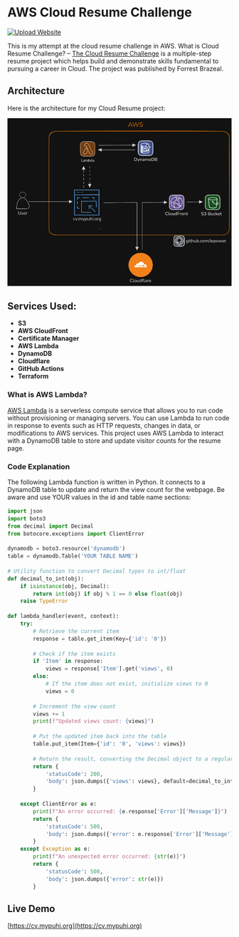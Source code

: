 # AWS Cloud Resume Challenge

[![Upload Website](https://img.shields.io/badge/Upload%20Website-passing-brightgreen)](#)

This is my attempt at the cloud resume challenge in AWS. What is Cloud Resume Challenge? – [The Cloud Resume Challenge](https://cloudresumechallenge.dev/) is a multiple-step resume project which helps build and demonstrate skills fundamental to pursuing a career in Cloud. The project was published by Forrest Brazeal.

## Architecture

Here is the architecture for my Cloud Resume project:

![Architecture Diagram](images/Architecture.png)

## Services Used:
- **S3**
- **AWS CloudFront**
- **Certificate Manager**
- **AWS Lambda**
- **DynamoDB**
- **Cloudflare**
- **GitHub Actions**
- **Terraform**
### What is AWS Lambda?
[AWS Lambda](https://aws.amazon.com/lambda/) is a serverless compute service that allows you to run code without provisioning or managing servers. You can use Lambda to run code in response to events such as HTTP requests, changes in data, or modifications to AWS services. This project uses AWS Lambda to interact with a DynamoDB table to store and update visitor counts for the resume page.

### Code Explanation
The following Lambda function is written in Python. It connects to a DynamoDB table to update and return the view count for the webpage.
Be aware and use YOUR values in the id and table name sections:

```python
import json
import boto3
from decimal import Decimal
from botocore.exceptions import ClientError

dynamodb = boto3.resource('dynamodb')
table = dynamodb.Table('YOUR TABLE NAME')

# Utility function to convert Decimal types to int/float
def decimal_to_int(obj):
    if isinstance(obj, Decimal):
        return int(obj) if obj % 1 == 0 else float(obj)
    raise TypeError

def lambda_handler(event, context):
    try:
        # Retrieve the current item
        response = table.get_item(Key={'id': '0'})
        
        # Check if the item exists
        if 'Item' in response:
            views = response['Item'].get('views', 0)
        else:
            # If the item does not exist, initialize views to 0
            views = 0
        
        # Increment the view count
        views += 1
        print(f"Updated views count: {views}")
        
        # Put the updated item back into the table
        table.put_item(Item={'id': '0', 'views': views})
        
        # Return the result, converting the Decimal object to a regular number
        return {
            'statusCode': 200,
            'body': json.dumps({'views': views}, default=decimal_to_int)
        }
        
    except ClientError as e:
        print(f"An error occurred: {e.response['Error']['Message']}")
        return {
            'statusCode': 500,
            'body': json.dumps({'error': e.response['Error']['Message']})
        }
    except Exception as e:
        print(f"An unexpected error occurred: {str(e)}")
        return {
            'statusCode': 500,
            'body': json.dumps({'error': str(e)})
        }
```
## Live Demo
[https://cv.mypuhi.org](https://cv.mypuhi.org)
